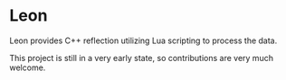 # Leon
Leon provides C++ reflection utilizing Lua scripting to process the data.

This project is still in a very early state, so contributions are very much welcome.
